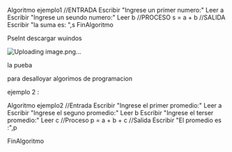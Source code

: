 Algoritmo ejemplo1
	//ENTRADA
	Escribir "Ingrese un primer numero:"
	Leer a 
	Escribir "Ingrese un seundo numero:"
	Leer b
	//PROCESO
	s = a + b 
	//SALIDA
	Escribir "la suma es: ",s
FinAlgoritmo

Pselnt descargar wuindos 

![Uploading image.png…]()


la pueba 


para desalloyar algorimos  de programacion 


ejemplo 2 : 



Algoritmo ejemplo2
	//Entrada 
	Escribir "Ingrese el primer promedio:"
	Leer a
	Escribir "Ingrese el seguno promedio:"
	Leer b
	Escribir "Ingrese el terser promedio:"
	Leer c
	//Proceso
	p = a + b + c 
	//Salida
	Escribir "El promedio es :",p
	

FinAlgoritmo

